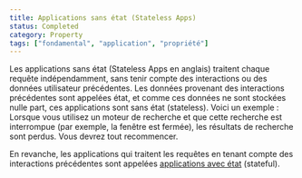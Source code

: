 ```yaml
---
title: Applications sans état (Stateless Apps)
status: Completed
category: Property
tags: ["fondamental", "application", "propriété"]
---
```


Les applications sans état (Stateless Apps en anglais) traitent chaque requête indépendamment, sans tenir compte des interactions ou des données utilisateur précédentes.
Les données provenant des interactions précédentes sont appelées état, et comme ces données ne sont stockées nulle part, ces applications sont sans état (stateless).
Voici un exemple :
Lorsque vous utilisez un moteur de recherche et que cette recherche est interrompue (par exemple, la fenêtre est fermée), les résultats de recherche sont perdus.
Vous devrez tout recommencer.

En revanche, les applications qui traitent les requêtes en tenant compte des interactions précédentes sont appelées [applications avec état](/fr/stateful-apps/) (stateful).